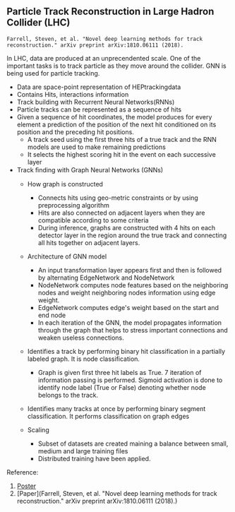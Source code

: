## Particle Track Reconstruction in Large Hadron Collider (LHC)
```
Farrell, Steven, et al. "Novel deep learning methods for track reconstruction." arXiv preprint arXiv:1810.06111 (2018).
```
In LHC, data are produced at an unprecendented scale. One of the important tasks is to track particle as they move around the collider. GNN is being used for particle tracking.  

* Data are space-point representation of HEPtrackingdata
* Contains Hits, interactions information
* Track building with Recurrent Neural Networks(RNNs)  
* Particle tracks can be represented as a sequence of hits
* Given a sequence of hit coordinates, the model produces for every element a prediction of the position of the next hit conditioned on its position and the preceding hit positions.
   * A track seed using the first three hits of a true track and the RNN models are used to make remaining predictions 
   * It selects the highest scoring hit in the event on each successive layer
* Track ﬁnding with Graph Neural Networks (GNNs)
  * How graph is constructed
    * Connects hits using geo-metric constraints or by using preprocessing algorithm
    * Hits are also connected on adjacent layers when they are compatible according to some criteria
    * During inference, graphs are constructed with 4 hits on each detector layer in the region around the true track and connecting all hits together on adjacent layers.
  * Architecture of GNN model
      * An input transformation layer appears first and then is followed by alternating EdgeNetwork and NodeNetwork
      * NodeNetwork computes node features based on the neighboring nodes and weight neighboring nodes information using edge weight.
      * EdgeNetwork computes edge's weight based on the start and end node
      * In each iteration of the GNN, the model propagates information through the graph that helps to stress important connections and weaken useless connections.

  * Identifies a track by performing binary hit classification in a partially labeled graph. It is node classification.
    * Graph is given first three hit labels as True. 7 iteration of information passing is performed. Sigmoid activation is done to identify node label (True or False) denoting whether node belongs to the track.
  * Identifies many tracks at once by performing binary segment classification. It performs classification on graph edges
  
  * Scaling
    * Subset of datasets are created maining a balance between small, medium and large training files
    * Distributed training have been applied. 
 
 Reference:  
 1. [Poster](https://indico.cern.ch/event/708041/contributions/3269696/attachments/1809739/2955133/vlimant_ACAT-HtrkX_March19.pdf)
 2. [Paper](Farrell, Steven, et al. "Novel deep learning methods for track reconstruction." arXiv preprint arXiv:1810.06111 (2018).)
